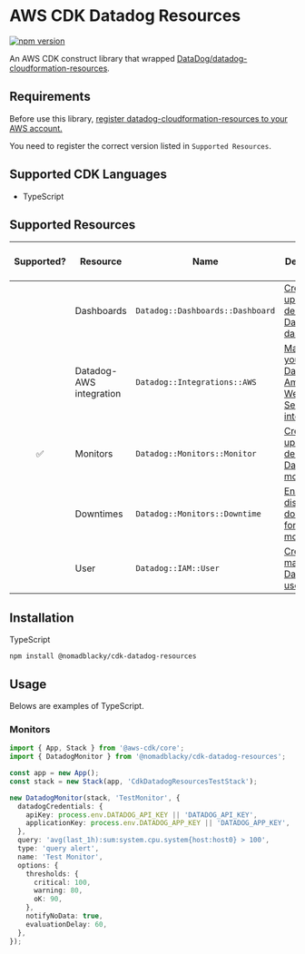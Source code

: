 # AWS CDK Datadog Resources

[![npm version](https://badge.fury.io/js/%40nomadblacky%2Fcdk-datadog-resources.svg)](https://badge.fury.io/js/%40nomadblacky%2Fcdk-datadog-resources)

An AWS CDK construct library that wrapped [DataDog/datadog-cloudformation-resources](https://github.com/DataDog/datadog-cloudformation-resources).

## Requirements

Before use this library, [register datadog-cloudformation-resources to your AWS account.](https://github.com/DataDog/datadog-cloudformation-resources#datadog-aws-cloudformation)

You need to register the correct version listed in `Supported Resources`.

## Supported CDK Languages

- TypeScript

## Supported Resources

| Supported? | Resource                | Name                             | Description                                              | Datadog CF Version |
| :--------: | ----------------------- | -------------------------------- | -------------------------------------------------------- | ------------------ |
|            | Dashboards              | `Datadog::Dashboards::Dashboard` | [Create, update, and delete Datadog dashboards.][1]      | N/A                |
|            | Datadog-AWS integration | `Datadog::Integrations::AWS`     | [Manage your Datadog-Amazon Web Service integration.][2] | N/A                |
|     ✅     | Monitors                | `Datadog::Monitors::Monitor`     | [Create, update, and delete Datadog monitors.][3]        | [3.0.0][6]         |
|            | Downtimes               | `Datadog::Monitors::Downtime`    | [Enable or disable downtimes for your monitors.][4]      | N/A                |
|            | User                    | `Datadog::IAM::User`             | [ Create and manage Datadog users.][5]                   | N/A                |

## Installation

TypeScript

```shell
npm install @nomadblacky/cdk-datadog-resources
```

## Usage

Belows are examples of TypeScript.

### Monitors

```typescript
import { App, Stack } from '@aws-cdk/core';
import { DatadogMonitor } from '@nomadblacky/cdk-datadog-resources';

const app = new App();
const stack = new Stack(app, 'CdkDatadogResourcesTestStack');

new DatadogMonitor(stack, 'TestMonitor', {
  datadogCredentials: {
    apiKey: process.env.DATADOG_API_KEY || 'DATADOG_API_KEY',
    applicationKey: process.env.DATADOG_APP_KEY || 'DATADOG_APP_KEY',
  },
  query: 'avg(last_1h):sum:system.cpu.system{host:host0} > 100',
  type: 'query alert',
  name: 'Test Monitor',
  options: {
    thresholds: {
      critical: 100,
      warning: 80,
      oK: 90,
    },
    notifyNoData: true,
    evaluationDelay: 60,
  },
});
```

[1]: https://github.com/DataDog/datadog-cloudformation-resources/tree/master/datadog-dashboards-dashboard-handler
[2]: https://github.com/DataDog/datadog-cloudformation-resources/tree/master/datadog-integrations-aws-handler
[3]: https://github.com/DataDog/datadog-cloudformation-resources/tree/master/datadog-monitors-monitor-handler
[4]: https://github.com/DataDog/datadog-cloudformation-resources/tree/master/datadog-monitors-downtime-handler
[5]: https://github.com/DataDog/datadog-cloudformation-resources/tree/master/datadog-iam-user-handler
[6]: https://github.com/DataDog/datadog-cloudformation-resources/blob/master/datadog-monitors-monitor-handler/CHANGELOG.md#300--2021-02-16
